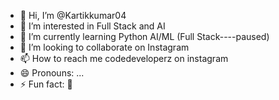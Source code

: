 - 👋 Hi, I’m @Kartikkumar04
- 👀 I’m interested in Full Stack and AI
- 🌱 I’m currently learning Python AI/ML (Full Stack----paused)
- 💞️ I’m looking to collaborate on Instagram
- 📫 How to reach me codedeveloperz on instagram 
- 😄 Pronouns: ...
- ⚡ Fun fact: 🙂

<!---
Kartikkumar04/Kartikkumar04 is a ✨ special ✨ repository because its `README.md` (this file) appears on your GitHub profile.
You can click the Preview link to take a look at your changes.
--->
